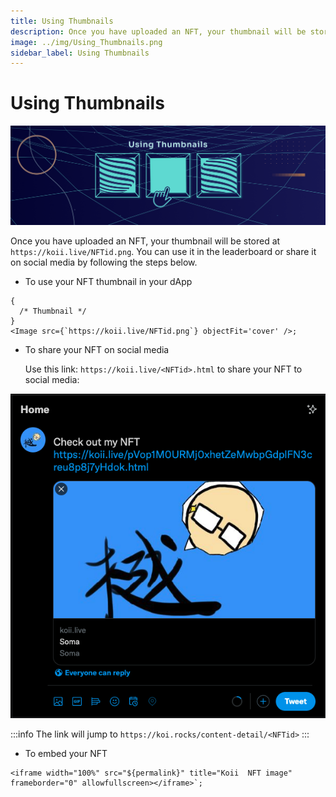 ```yaml
---
title: Using Thumbnails
description: Once you have uploaded an NFT, your thumbnail will be stored at https://koii.live/NFTid.png.
image: ../img/Using_Thumbnails.png
sidebar_label: Using Thumbnails
---
```


# Using Thumbnails

![Banner](../img/Using_Thumbnails.png)

Once you have uploaded an NFT, your thumbnail will be stored at `https://koii.live/NFTid.png`. You can use it in the leaderboard or share it on social media by following the steps below.

- To use your NFT thumbnail in your dApp&#x20;

```tsx
{
  /* Thumbnail */
}
<Image src={`https://koii.live/NFTid.png`} objectFit='cover' />;
```

- To share your NFT on social media

  Use this link: `https://koii.live/<NFTid>.html` to share your NFT to social media:

![Share Card Preview](<../img/image%20(4).png>)

:::info
The link will jump to `https://koi.rocks/content-detail/<NFTid>`
:::

- To embed your NFT

```tsx
<iframe width="100%" src="${permalink}" title="Koii  NFT image" frameborder="0" allowfullscreen></iframe>`;
```
